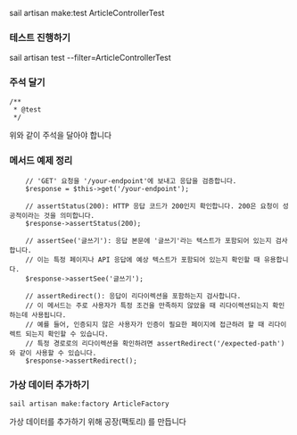 
sail artisan make:test ArticleControllerTest




### 테스트 진행하기

sail artisan test --filter=ArticleControllerTest


### 주석 달기

    /**
     * @test
     */

위와 같이 주석을 달아야 합니다


### 메서드 예제 정리

        // 'GET' 요청을 '/your-endpoint'에 보내고 응답을 검증합니다.
        $response = $this->get('/your-endpoint');

        // assertStatus(200): HTTP 응답 코드가 200인지 확인합니다. 200은 요청이 성공적이라는 것을 의미합니다.
        $response->assertStatus(200);

        // assertSee('글쓰기'): 응답 본문에 '글쓰기'라는 텍스트가 포함되어 있는지 검사합니다.
        // 이는 특정 페이지나 API 응답에 예상 텍스트가 포함되어 있는지 확인할 때 유용합니다.
        $response->assertSee('글쓰기');

        // assertRedirect(): 응답이 리다이렉션을 포함하는지 검사합니다.
        // 이 메서드는 주로 사용자가 특정 조건을 만족하지 않았을 때 리다이렉션되는지 확인하는데 사용됩니다.
        // 예를 들어, 인증되지 않은 사용자가 인증이 필요한 페이지에 접근하려 할 때 리다이렉트 되는지 확인할 수 있습니다.
        // 특정 경로로의 리다이렉션을 확인하려면 assertRedirect('/expected-path')와 같이 사용할 수 있습니다.
        $response->assertRedirect();
        


### 가상 데이터 추가하기

```angular2html
sail artisan make:factory ArticleFactory
```
가상 데이터를 추가하기 위해 공장(팩토리) 를 만듭니다
